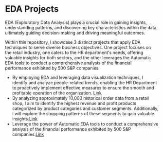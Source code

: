 # EDA Projects

EDA (Exploratory Data Analysis) plays a crucial role in gaining insights, understanding patterns, and discovering key characteristics within the data, ultimately guiding decision-making and driving meaningful outcomes.

Within this repository, I showcase 3 distinct projects that apply EDA techniques to serve diverse business objectives. One project focuses on the retail industry, one caters to the HR department's needs, offering valuable insights for both sectors, and the other leverages the Automatic EDA tools to conduct a comprehensive analysis of the financial performance exhibited by 500 S&P companies

* By employing EDA and leveraging data visualization techniques, I identify and analyze people-related trends, enabling the HR Department to proactively implement effective measures to ensure the smooth and profitable operation of the organization. [Link](https://github.com/lethuyngocan/EDA-Projects/blob/master/who-left-the-company-eda-analysis%20(1).ipynb)
* By analyzing approximately 10,000 historical order data from a retail shop, I aim to identify the highest revenue and profit products categorized by product categories and customer segments. Additionally, I will explore the shopping patterns of these segments to gain valuable insights.[Link](https://github.com/lethuyngocan/EDA-Projects/blob/master/super-store-sale-analysis-eda.ipynb)
* Leverage the power of Automatic EDA tools to conduct a comprehensive analysis of the financial performance exhibited by 500 S&P companies.[Link](https://www.kaggle.com/code/ankumagawa/automatic-eda-with-dataprep-autoviz-profiling)

